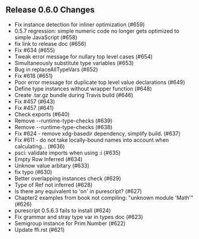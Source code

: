 ## Release 0.6.0 Changes

- Fix instance detection for inliner optimization (#659)
- 0.5.7 regression: simple numeric code no longer gets optimized to simple JavaScript (#658)
- fix link to release doc (#656)
- Fix #634 (#655)
- Tweak error message for nullary top level cases (#654)
- Simultaneously substitute type variables (#653)
- Bug in replaceAllTypeVars (#652)
- Fix #618 (#651)
- Poor error message for duplicate top level value declarations (#649)
- Define type instances without wrapper function (#648)
- Create .tar.gz bundle during Travis build (#646)
- Fix #457 (#643)
- Fix #457 (#641)
- Check exports (#640)
- Remove --runtime-type-checks (#639)
- Remove --runtime-type-checks (#638)
- Fix #624 - remove xdg-basedir dependency, simplify build. (#637)
- Fix #611 - do not take locally-bound names into account when calculating... (#636)
- psci: validate imports when using :i (#635)
- Empty Row Inferred (#634)
- Unknow value arbitary (#633)
- fix typo (#630)
- Better overlapping instances check (#629)
- Type of Ref not inferred (#628)
- Is there any equivalent to 'on' in purescript? (#627)
- Chapter2 examples from book not compiling: "unknown module 'Math'" (#626)
- purescript 0.5.6.3 fails to install (#624)
- Fix grammar and stray type var in types doc (#623)
- Semigroup instance for Prim.Number (#622)
- Update ffi.rst (#621)

